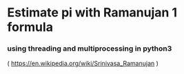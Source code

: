 # Estimate pi with Ramanujan 1 formula 
### using threading and multiprocessing in python3
( https://en.wikipedia.org/wiki/Srinivasa_Ramanujan )

